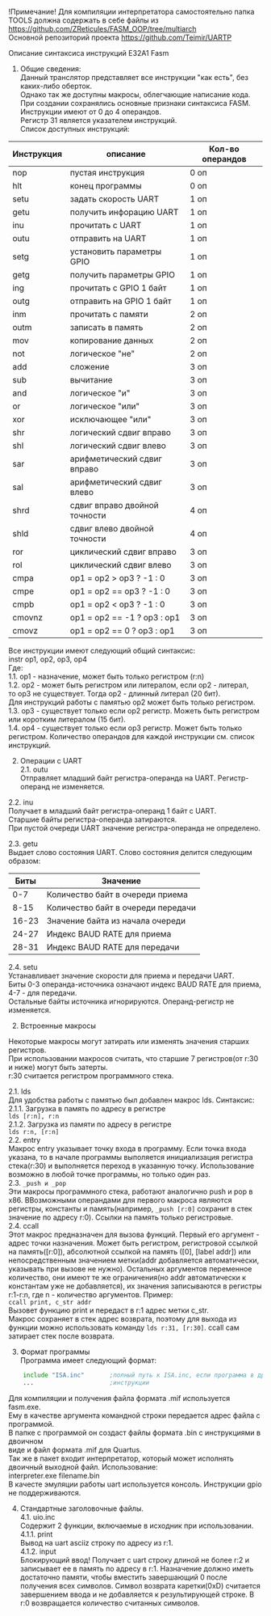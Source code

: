 !Примечание!
Для компиляции интерпретатора самостоятельно папка TOOLS должна содержать в себе файлы из <https://github.com/ZReticules/FASM_OOP/tree/multiarch>  
Основной репозиторий проекта <https://github.com/Teimir/UARTP>

Описание синтаксиса инструкций E32A1 Fasm  
1. Общие сведения:  
Данный транслятор представляет все инструкции "как есть", без каких-либо оберток.  
Однако так же доступны макросы, облегчающие написание кода.  
При создании сохранялись основные признаки синтаксиса FASM.  
Инструкции имеют от 0 до 4 операндов.  
Регистр 31 является указателем инструкций.  
Список доступных инструкций:  

| Инструкция| описание| Кол-во операндов |  
| ---| ---| ---| 
| nop| пустая инструкция|  0 оп |   
| hlt| конец программы|  0 оп |   
| setu| задать скорость UART|  1 оп |   
| getu| получить инфорацию UART|  1 оп |   
| inu| прочитать с UART|  1 оп |   
| outu| отправить на UART|  1 оп |   
| setg| установить параметры GPIO|  1 оп |   
| getg| получить параметры GPIO|  1 оп |   
| ing| прочитать с GPIO 1 байт|  1 оп |   
| outg| отправить на GPIO 1 байт|  1 оп |   
| inm| прочитать с памяти|  2 оп |   
| outm| записать в память|  2 оп |   
| mov| копирование данных|  2 оп |   
| not| логическое "не"|  2 оп |   
| add| сложение|  3 оп |   
| sub| вычитание|  3 оп |   
| and| логическое "и"|  3 оп |   
| or| логическое "или"|  3 оп |   
| xor| исключающее "или"|  3 оп |   
| shr| логический сдвиг вправо|  3 оп |   
| shl| логический сдвиг влево|  3 оп |   
| sar| арифметический сдвиг вправо|  3 оп |   
| sal| арифметический сдвиг влево|  3 оп |   
| shrd| сдвиг вправо двойной точности|  4 оп |   
| shld| сдвиг влево двойной точности|  4 оп |  
| ror| циклический сдвиг вправо|  3 оп |   
| rol| циклический сдвиг влево|  3 оп |   
| cmpa| op1 = op2 > op3 ? -1 : 0|  3 оп |   
| cmpe| op1 = op2 == op3 ? -1 : 0|  3 оп |   
| cmpb| op1 = op2 < op3 ? -1 : 0|  3 оп |   
| cmovnz| op1 = op2 == -1 ? op3 : op1|  3 оп |   
| cmovz| op1 = op2 == 0 ? op3 : op1|  3 оп |  
  
Все инструкции имеют следующий общий синтаксис:  
instr op1, op2, op3, op4  
Где:  
1.1. op1 - назначение, может быть только регистром (r:n)  
1.2. op2 - может быть регистром или литералом, если op2 - литерал,  
	то op3 не существует. Тогда op2 - длинный литерал (20 бит).  
	Для инструкций работы с памятью op2 может быть только регистром.  
1.3. op3 - существует только если op2 регистр. Можеть быть регистром  
	или коротким литералом (15 бит).   
1.4. op4 - существует только если op3 регистр. Может быть только регистром.
Количество операндов для каждой инструкции см. список инструкций.  

2. Операции с UART  
2.1. outu  
   Отправляет младший байт регистра-операнда на UART. Регистр-операнд не изменяется.
     
2.2. inu  
   Получает в младший байт регистра-операнд 1 байт с UART.  
   Старшие байты регистра-операнда затираются.  
   При пустой очереди UART значение регистра-операнда не определено.  
     
2.3. getu  
   Выдает слово состояния UART. Слово состояния делится следующим образом:

   |Биты|Значение|
   |---|---|
   |0-7|Количество байт в очереди приема|
   |8-15|Количество байт в очереди передачи|
   |16-23|Значение байта из начала очереди|
   |24-27|Индекс BAUD RATE для приема|
   |28-31|Индекс BAUD RATE для передачи|

2.4. setu  
   Устанавливает значение скорости для приема и передачи UART.  
   Биты 0-3 операнда-источника означают индекс BAUD RATE для приема, 4-7 - для передачи.  
   Остальные байты источника игнорируются. Операнд-регистр не изменяется.  
     
2. Встроенные макросы
  
Некоторые макросы могут затирать или изменять значения старших регистров.  
При использовании макросов считать, что старшие 7 регистров(от r:30 и ниже) могут быть затерты.  
r:30 считается регистром программного стека.  
  
2.1. lds  
Для удобства работы с памятью был добавлен макрос lds. Синтаксис:  
2.1.1. Загрузка в память по адресу в регистре  
	`lds [r:n], r:n`  
2.1.2. Загрузка из памяти по адресу в регистре  
	`lds r:n, [r:n]`  
2.2. entry  
Макрос entry указывает точку входа в программу. Если точка входа указана, то в начале программы выполяется инициализация регистра стека(r:30) и выполняется переход в указанную точку. Использование возможно в любой точке программы, но только один раз.  
2.3. `_push и _pop`  
Эти макросы программного стека, работают аналогично push и pop в x86. ВВозможными операндами для первого макроса являются регистры, константы и память(например, `_push [r:0]` сохранит в стек значение по адресу r:0). Ссылки на память только регистровые.  
2.4. ccall  
Этот макрос предназначен для вызова функций. Первый его аргумент - адрес точки назначения. Может быть регистром, регистровой ссылкой на память([r:0]), абсолютной ссылкой на память ([0], [label addr]) или непосредственным значением метки(addr добавляется автоматически, указывать при вызове не нужно). Остальныx аргументов переменное количество, они имеют те же ограничения(но addr автоматически к константам уже не добавляется), их значения записываются в регистры r:1-r:n, где n - количество аргументов. Пример:  
`ccall print, c_str addr`  
Вызовет функцию print и передаст в r:1 адрес метки c_str.  
Макрос сохраняет в стек адрес возврата, поэтому для выхода из функции можно использовать команду `lds r:31, [r:30]`. ccall сам затирает стек после возврата.  
  
3. Формат программы  
Программа имеет следующий формат:  
```asm  
	include "ISA.inc"		;полный путь к ISA.inc, если программа в другой папке  
	...						;инструкции  
```	  
Для компиляции и получения файла формата .mif используется fasm.exe.  
Ему в качестве аргумента командной строки передается адрес файла с программой.  
В папке с программой он создаст файлы формата .bin с инструкциями в двоичном  
виде и файл формата .mif для Quartus.  
Так же в пакет входит интерпретатор, который может исполнять двоичный выходной файл. Использование:  
interpreter.exe filename.bin  
В качесте эмуляции работы uart используется консоль. Инструкции gpio не поддерживаются.  
  
4. Стандартные заголовочные файлы.  
4.1. uio.inc  
Содержит 2 функции, включаемые в исходник при использовании.  
4.1.1. print    
Вывод на uart asciiz строку по адресу из r:1.  
4.1.2. input  
Блокирующий ввод! Получает с uart строку длиной не более r:2 и записывает ее в память по адресу в r:1. Назначение должно иметь достаточно памяти, чтобы вместить завершающий 0 после получения всех символов. Символ возврата каретки(0xD) считается завершением ввода и не добавляется к результирующей строке. В r:0 возвращается количество считанных символов.  

